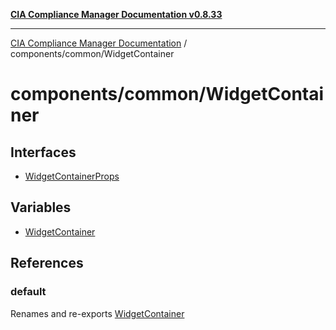 [**CIA Compliance Manager Documentation v0.8.33**](../../../README.md)

***

[CIA Compliance Manager Documentation](../../../modules.md) / components/common/WidgetContainer

# components/common/WidgetContainer

## Interfaces

- [WidgetContainerProps](interfaces/WidgetContainerProps.md)

## Variables

- [WidgetContainer](variables/WidgetContainer.md)

## References

### default

Renames and re-exports [WidgetContainer](variables/WidgetContainer.md)
